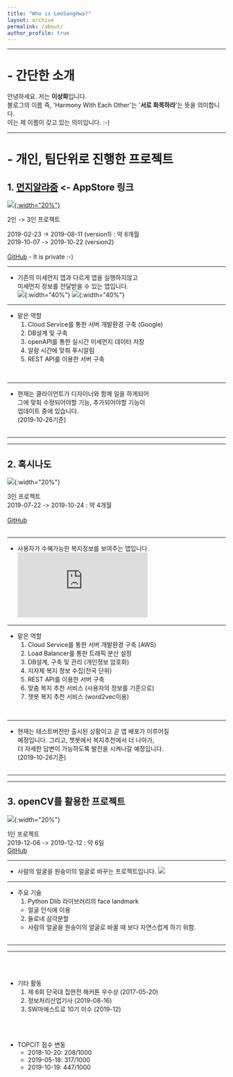 ```yaml
---
title: "Who is LeeSangHwa?"
layout: archive
permalink: /about/
author_profile: true
---
```


---

# - 간단한 소개
안녕하세요. 저는 **이상화**입니다.  
블로그의 이름 즉, 'Harmony With Each Other'는 '**서로 화목하라**'는 뜻을 의미합니다.  
이는 제 이름이 갖고 있는 의미입니다.  :-)

---




# - 개인, 팀단위로 진행한 프로젝트
## 1. [먼지알랴줌](https://apps.apple.com/us/app/%EB%A8%BC%EC%A7%80%EC%95%8C%EB%9E%B4%EC%A4%8C/id1470952112) <- AppStore 링크
[![](/assets/images/munji-alarm-logo.jpg){:width="20%"}](https://apps.apple.com/us/app/%EB%A8%BC%EC%A7%80%EC%95%8C%EB%9E%B4%EC%A4%8C/id1470952112)  

2인 -> 3인 프로젝트  

2019-02-23 -> 2019-08-11 (version1) : 약 6개월
<br>
2019-10-07 -> 2019-10-22 (version2)  
<br>
[GitHub](https://github.com/lee-sanghwa/OnOffDust) - It is private :-)

---

- 기존의 미세먼지 앱과 다르게 앱을 실행하지않고  
미세먼지 정보를 전달받을 수 있는 앱입니다.  
    ![](/assets/images/munji-alarm-detail.png){:width="40%"} ![](/assets/images/munji-alarm-alarm.png){:width="40%"}

---

- 맡은 역할
    1. Cloud Service를 통한 서버 개발환경 구축 (Google)
    2. DB설계 및 구축
    3. openAPI를 통한 실시간 미세먼지 데이터 저장
    4. 알람 시간에 맞춰 푸시알림
    5. REST API를 이용한 서버 구축
<br>

---

- 현재는 클라이언트가 디자이너와 함께 일을 하게되어  
그에 맞춰 수정되어야할 기능, 추가되어야할 기능이  
업데이트 중에 있습니다.  
(2019-10-26기준)
<br><br>
    
---
---

## 2. 혹시나도

![](/assets/images/hoxynado-logo.png){:width="20%"}

3인 프로젝트  
2019-07-22 -> 2019-10-24 : 약 4개월
<br><br>
[GitHub](https://github.com/lee-sanghwa/hoxymetoo)
<br><br>

---

- 사용자가 수혜가능한 복지정보를 보여주는 앱입니다.
    <iframe src="https://www.youtube.com/embed/ZLpTKLmQIpU" frameborder="0" allowfullscreen></iframe>

---

- 맡은 역할
    1. Cloud Service를 통한 서버 개발환경 구축 (AWS)
    2. Load Balancer를 통한 트래픽 분산 설정
    3. DB설계, 구축 및 관리 (개인정보 암호화)
    4. 지자체 복지 정보 수집(전국 단위)
    5. REST API를 이용한 서버 구축
    6. 맞춤 복지 추천 서비스 (사용자의 정보를 기준으로)
    7. 챗봇 복지 추천 서비스 (word2vec이용)
<br>

---

- 현재는 테스트버전만 출시된 상황이고 곧 앱 배포가 이루어질   
예정입니다. 그리고, 챗봇에서 복지추천에서 더 나아가,  
더 자세한 답변이 가능하도록 발전을 시켜나갈 예정입니다.  
(2019-10-26기준)
<br><br>

---
---

## 3. openCV를 활용한 프로젝트
![](/assets/images/opencv.png){:width="20%"}

1인 프로젝트  
2019-12-06 -> 2019-12-12 : 약 6일
<br>
[GitHub](https://github.com/lee-sanghwa/image-information-processing)

---

- 사람의 얼굴을 원숭이의 얼굴로 바꾸는 프로젝트입니다.
    ![](/assets/images/face2monkey.jpg)


---

- 주요 기술
    1. Python Dlib 라이브러리의 face landmark
    - 얼굴 인식에 이용
    2. 들로네 삼각분할
    - 사람의 얼굴을 원숭이의 얼굴로 바꿀 때 보다 자연스럽게 하기 위함.
<br><br>

---
---
        
<br><br>
- 기타 활동 
    1. 제 6회 단국대 집현전 해커톤 우수상 (2017-05-20)
    2. 정보처리산업기사 (2019-08-16)
    3. SW마에스트로 10기 이수 (2019-12)
    
<br><br>
- TOPCIT 점수 변동
    - 2018-10-20: 208/1000
    - 2019-05-18: 317/1000
    - 2019-10-19: 447/1000